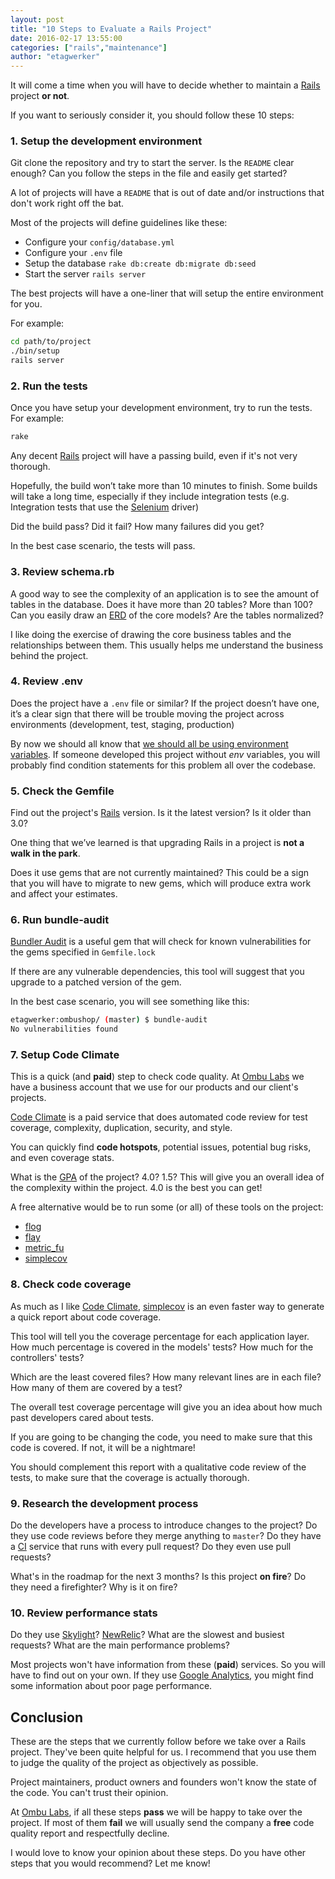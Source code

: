```yaml
---
layout: post
title: "10 Steps to Evaluate a Rails Project"
date: 2016-02-17 13:55:00
categories: ["rails","maintenance"]
author: "etagwerker"
---
```


It will come a time when you will have to decide whether to maintain a [Rails](http://rubyonrails.org) project **or not**.

If you want to seriously consider it, you should follow these 10 steps:

### 1. Setup the development environment

Git clone the repository and try to start the server. Is the `README` clear enough? Can you follow the steps in the file and easily get started?

A lot of projects will have a `README` that is out of date and/or instructions that don't work right off the bat.

Most of the projects will define guidelines like these:

* Configure your `config/database.yml`
* Configure your `.env` file
* Setup the database `rake db:create db:migrate db:seed`
* Start the server `rails server`

The best projects will have a one-liner that will setup the entire environment for you.

<!--more-->

For example:

```bash
cd path/to/project
./bin/setup
rails server
```

### 2. Run the tests

Once you have setup your development environment, try to run the tests. For example:

```bash
rake
```

Any decent [Rails](http://rubyonrails.org) project will have a passing build, even if it's not very thorough.

Hopefully, the build won’t take more than 10 minutes to finish. Some builds will take a long time, especially if they include integration tests (e.g. Integration tests that use the [Selenium](http://www.seleniumhq.org) driver)

Did the build pass? Did it fail? How many failures did you get?

In the best case scenario, the tests will pass.

### 3. Review schema.rb

A good way to see the complexity of an application is to see the amount of tables in the database. Does it have more than 20 tables? More than 100? Can you easily draw an [ERD](https://en.wikipedia.org/wiki/Entity–relationship_model) of the core models? Are the tables normalized?

I like doing the exercise of drawing the core business tables and the relationships between them. This usually helps me understand the business behind the project.

### 4. Review .env

Does the project have a `.env` file or similar? If the project doesn’t have one, it’s a clear sign that there will be trouble moving the project across environments (development, test, staging, production)

By now we should all know that [we should all be using environment variables](http://12factor.net/config). If someone developed this project without *env* variables, you will probably find condition statements for this problem all over the codebase.

### 5. Check the Gemfile

Find out the project's [Rails](http://rubyonrails.org) version. Is it the latest version? Is it older than 3.0?

One thing that we’ve learned is that upgrading Rails in a project is **not a walk in the park**.

Does it use gems that are not currently maintained? This could be a sign that you will have to migrate to new gems, which will produce extra work and affect your estimates.

### 6. Run bundle-audit

[Bundler Audit](https://rubygems.org/gems/bundler-audit) is a useful gem that will check for known vulnerabilities for the gems specified in `Gemfile.lock`

If there are any vulnerable dependencies, this tool will suggest that you upgrade to a patched version of the gem.

In the best case scenario, you will see something like this:

```bash
etagwerker:ombushop/ (master) $ bundle-audit
No vulnerabilities found
```

### 7. Setup Code Climate

This is a quick (and **paid**) step to check code quality. At [Ombu Labs](https://www.ombulabs.com) we have a business account that we use for our products and our client's projects.

[Code Climate](https://codeclimate.com) is a paid service that does automated code review for test coverage, complexity, duplication, security, and style.

You can quickly find **code hotspots**, potential issues, potential bug risks, and even coverage stats.

What is the [GPA](https://docs.codeclimate.com/docs/ratings) of the project? 4.0? 1.5? This will give you an overall idea of the complexity within the project. 4.0 is the best you can get!

A free alternative would be to run some (or all) of these tools on the project:

* [flog](https://rubygems.org/gems/flog)
* [flay](https://rubygems.org/gems/flay)
* [metric_fu](https://rubygems.org/gems/metric_fu)
* [simplecov](https://rubygems.org/gems/simplecov)

### 8. Check code coverage

As much as I like [Code Climate](https://codeclimate.com), [simplecov](https://rubygems.org/gems/simplecov) is an even faster way to generate a quick report about code coverage.

This tool will tell you the coverage percentage for each application layer. How much percentage is covered in the models' tests? How much for the controllers' tests?

Which are the least covered files? How many relevant lines are in each file? How many of them are covered by a test?

The overall test coverage percentage will give you an idea about how much past developers cared about tests.

If you are going to be changing the code, you need to make sure that this code is covered. If not, it will be a nightmare!

You should complement this report with a qualitative code review of the tests, to make sure that the coverage is actually thorough.

### 9. Research the development process

Do the developers have a process to introduce changes to the project? Do they use code reviews before they merge anything to `master`? Do they have a [CI](https://en.wikipedia.org/wiki/Continuous_integration) service that runs with every pull request? Do they even use pull requests?

What's in the roadmap for the next 3 months? Is this project **on fire**? Do they need a firefighter? Why is it on fire?

### 10. Review performance stats

Do they use [Skylight](https://www.skylight.io/r/qGCIS90vk2nD)? [NewRelic](http://newrelic.com)? What are the slowest and busiest requests? What are the main performance problems?

Most projects won't have information from these (**paid**) services. So you will have to find out on your own. If they use [Google Analytics](https://www.google.com/analytics/), you might find some information about poor page performance.

## Conclusion

These are the steps that we currently follow before we take over a Rails project. They've been quite helpful for us. I recommend that you use them to judge the quality of the project as objectively as possible.

Project maintainers, product owners and founders won't know the state of the code. You can't trust their opinion.

At [Ombu Labs](https://www.ombulabs.com), if all these steps **pass** we will be happy to take over the project. If most of them **fail** we will usually send the company a **free** code quality report and respectfully decline.

I would love to know your opinion about these steps. Do you have other steps that you would recommend? Let me know!
